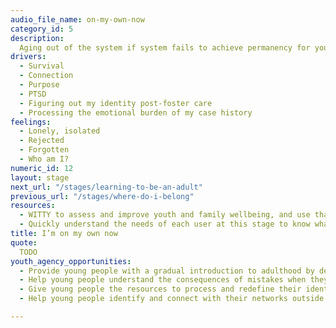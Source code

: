 ```yaml
---
audio_file_name: on-my-own-now
category_id: 5
description:
  Aging out of the system if system fails to achieve permanency for youth
drivers:
  - Survival
  - Connection
  - Purpose
  - PTSD
  - Figuring out my identity post-foster care
  - Processing the emotional burden of my case history
feelings:
  - Lonely, isolated
  - Rejected
  - Forgotten
  - Who am I?
numeric_id: 12
layout: stage
next_url: "/stages/learning-to-be-an-adult"
previous_url: "/stages/where-do-i-belong"
resources:
  - WITTY to assess and improve youth and family wellbeing, and use that to inform referrals and community services provided
  - Quickly understand the needs of each user at this stage to know what specific services are needed
title: I’m on my own now
quote:
  TODO
youth_agency_opportunities:
  - Provide young people with a gradual introduction to adulthood by developing skills, learning responsibilities etc.
  - Help young people understand the consequences of mistakes when they aren’t in the system
  - Give young people the resources to process and redefine their identity outside the system
  - Help young people identify and connect with their networks outside the system

---
```


